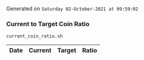 Generated on `Saturday 02-October-2021 at 09:59:02`

### Current to Target Coin Ratio
`current_coin_ratio.sh`

Date|Current|Target|Ratio
---|---|---|---
